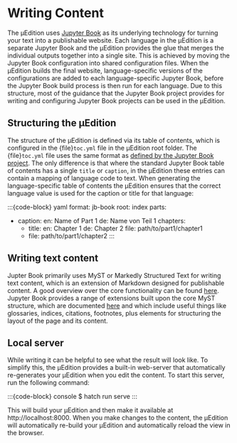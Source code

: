 # Writing Content

The μEdition uses [Jupyter Book](https://jupyterbook.org) as its underlying technology for turning your text into a
publishable website. Each language in the μEdition is a separate Jupyter Book and the μEdition provides the glue that
merges the individual outputs together into a single site. This is achieved by moving the Jupyter Book configuration
into shared configuration files. When the μEdition builds the final website, language-specific versions of the
configurations are added to each language-specific Jupyter Book, before the Jupyter Book build process is then run
for each language. Due to this structure, most of the guidance that the Jupyter Book project provides for writing
and configuring Jupyter Book projects can be used in the μEdition.

## Structuring the μEdition

The structure of the μEdition is defined via its table of contents, which is configured in the {file}`toc.yml` file
in the μEdition root folder. The {file}`toc.yml` file uses the same format as [defined by the Jupyter Book project](https://jupyterbook.org/en/stable/structure/toc.html).
The only difference is that where the standard Jupyter Book table of contents has a single `title` or `caption`,
in the μEdition these entries can contain a mapping of language code to text. When generating the language-specific
table of contents the μEdition ensures that the correct language value is used for the caption or title for that
language:

:::{code-block} yaml
format: jb-book
root: index
parts:
  - caption:
      en: Name of Part 1
      de: Name von Teil 1
    chapters:
    - title:
        en: Chapter 1
        de: Chapter 2
      file: path/to/part1/chapter1
    - file: path/to/part1/chapter2
:::

## Writing text content

Jupter Book primarily uses MyST or Markedly Structured Text for writing text content, which is an extension of Markdown
designed for publishable content. A good overview over the core functionality can be found
[here](https://myst-parser.readthedocs.io/en/latest/syntax/typography.html). Jupyter Book provides a range of extensions
built upon the core MyST structure, which are documented [here](https://jupyterbook.org/en/stable/content/index.html)
and which include useful things like glossaries, indices, citations, footnotes, plus elements for structuring the layout
of the page and its content.

## Local server

While writing it can be helpful to see what the result will look like. To simplify this, the μEdition provides a built-in
web-server that automatically re-generates your μEdition when you edit the content. To start this server, run the
following command:

:::{code-block} console
$ hatch run serve
:::

This will build your μEdition and then make it available at http://localhost:8000. When you make changes to the content,
the μEdition will automatically re-build your μEdition and automatically reload the view in the browser.
